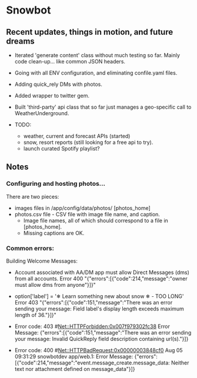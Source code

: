# Snowbot

## Recent updates, things in motion, and future dreams

* Iterated 'generate content' class without much testing so far. Mainly code clean-up... like common JSON headers. 
* Going with all ENV configuration, and eliminating confile.yaml files. 
* Adding quick_rely DMs with photos.
* Added wrapper to twitter gem.
* Built 'third-party' api class that so far just manages a geo-specific call to WeatherUnderground.

* TODO:
  * weather, current and forecast APIs (started)
  * snow, resort reports (still looking for a free api to try).
  * launch curated Spotify playlist?
  
 ## Notes
  
 ### Configuring and hosting photos...
 
 There are two pieces: 
 * images files in /app/config/data/photos/ [photos_home]
 * photos.csv file - CSV file with image file name, and caption.
   * Image file names, all of which should correspond to a file in [photos_home].
   * Missing captions are OK.
  
 ### Common errors:
 
 Building Welcome Messages: 
 
 * Account associated with AA/DM app must allow Direct Messages (dms) from all accounts. 
 Error 400 
 "{"errors":[{"code":214,"message":"owner must allow dms from anyone"}]}"
  
 * option['label'] = '❄ Learn something new about snow ❄ - TOO LONG'
  Error 403
 "{"errors":[{"code":151,"message":"There was an error sending your message: Field label's display length exceeds maximum length of 36."}]}"
 
 * Error code: 403 #<Net::HTTPForbidden:0x007f979302fc38>
Error Message: {"errors":[{"code":151,"message":"There was an error sending your message: Invalid QuickReply field description containing url(s)."}]}

* Error code: 400 #<Net::HTTPBadRequest:0x00000003848cf0> 
Aug 05 09:31:29 snowbotdev app/web.1:  Error Message: {"errors":[{"code":214,"message":"event.message_create.message_data: Neither text nor attachment defined on message_data"}]}  

 


